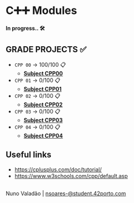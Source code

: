 # C➕➕ Modules

**In progress.. 🛠️**

## GRADE PROJECTS ✅
- `CPP 00` -> 100/100 📋
  - [**Subject CPP00**](https://github.com/nunovaladao/CPP_Modules/blob/main/CPP_00/extra/en.subject.pdf) 
- `CPP 01` -> 0/100 📋
  - [**Subject CPP01**](https://github.com/nunovaladao/42_CPP_Modules/blob/main/CPP_01/extra/en.subject.pdf) 
- `CPP 02` -> 0/100 📋
  - [**Subject CPP02**](https://github.com/nunovaladao/42_CPP_Modules/blob/main/CPP_02/extra/en.subject.pdf) 
- `CPP 03` -> 0/100 📋
  - [**Subject CPP03**](https://github.com/nunovaladao/42_Philosophers_lev3/blob/main/extras/en.subject.pdf) 
- `CPP 04` -> 0/100 📋
  - [**Subject CPP04**](https://github.com/nunovaladao/42_Philosophers_lev3/blob/main/extras/en.subject.pdf) 


## Useful links

- https://cplusplus.com/doc/tutorial/
- https://www.w3schools.com/cpp/default.asp


##
Nuno Valadão | nsoares-@student.42porto.com
